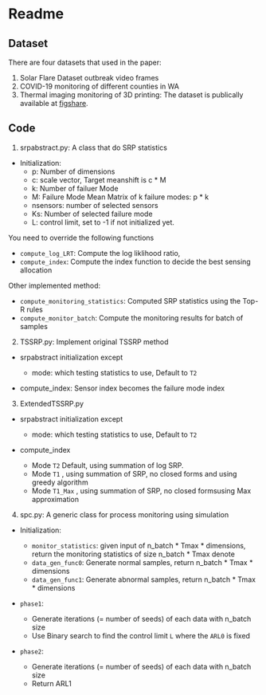 # Readme
## Dataset
There are four datasets that used in the paper: 
1. Solar Flare Dataset outbreak video frames
2. COVID-19 monitoring of different counties in WA
3. Thermal imaging monitoring of 3D printing: The dataset is publically available at [figshare](https://figshare.com/articles/dataset/DATASET_from_Spatially_weighted_PCA_for_monitoring_video_image_data_with_application_to_additive_manufacturing_by_B_M_Colosimo_and_M_Grasso_JQT_2018/7092863). 


## Code
1. srpabstract.py: A class that do SRP statistics

- Initialization: 
  - p: Number of dimensions
  - c: scale vector, Target meanshift is c * M
  - k: Number of failuer Mode
  - M: Failure Mode Mean Matrix of k failure modes: p * k 
  - nsensors: number of selected sensors     
  - Ks: Number of selected failure mode
  - L: control limit, set to -1 if not initialized yet.

You need to override the following functions

- `compute_log_LRT`: Compute the log liklihood ratio, 
- `compute_index`: Compute the index function to decide the best sensing allocation

Other implemented method: 

- `compute_monitoring_statistics`: Computed SRP statistics using the Top-R rules
- `compute_monitor_batch`: Compute the monitoring results for batch of samples

2. TSSRP.py: Implement original TSSRP method

- srpabstract initialization except 
  - mode: which testing statistics to use, Default to `T2`

- compute_index: Sensor index becomes the failure mode index



3. ExtendedTSSRP.py

- srpabstract initialization except 
  - mode: which testing statistics to use, Default to `T2`

- compute_index
  - Mode `T2` Default, using summation of log SRP.
  - Mode `T1` , using summation of  SRP, no closed forms and using greedy algorithm
  - Mode `T1_Max` , using summation of  SRP, no closed formsusing Max approximation

4. spc.py: A generic class for process monitoring using simulation 

- Initialization: 
  - `monitor_statistics`: given input of n_batch * Tmax * dimensions, return the monitoring statistics of size n_batch * Tmax denote
  - `data_gen_func0`: Generate normal samples, return n_batch * Tmax * dimensions
  - `data_gen_func1`: Generate abnormal samples, return n_batch * Tmax * dimensions
- `phase1`: 
  - Generate iterations (= number of seeds) of each data with n_batch size
  - Use Binary search to find the control limit `L` where the `ARL0` is fixed

- `phase2`:
  - Generate iterations (= number of seeds) of each data with n_batch size
  - Return ARL1 
